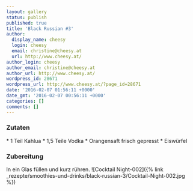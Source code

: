 ```yaml
---
layout: gallery
status: publish
published: true
title: 'Black Russian #3'
author:
  display_name: cheesy
  login: cheesy
  email: christine@cheesy.at
  url: http://www.cheesy.at/
author_login: cheesy
author_email: christine@cheesy.at
author_url: http://www.cheesy.at/
wordpress_id: 28671
wordpress_url: http://www.cheesy.at/?page_id=28671
date: '2016-02-07 01:56:11 +0000'
date_gmt: '2016-02-07 00:56:11 +0000'
categories: []
comments: []
---
```

### Zutaten
\* 1 Teil Kahlua
\* 1,5 Teile Vodka
\* Orangensaft frisch gepresst
\* Eiswürfel
### Zubereitung
In ein Glas füllen und kurz rühren.
![Cocktail Night-002]({% link _rezepte/smoothies-und-drinks/black-russian-3/Cocktail-Night-002.jpg %})

